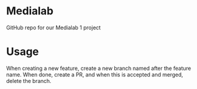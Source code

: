 # Medialab
GitHub repo for our Medialab 1 project

# Usage
When creating a new feature, create a new branch named after the feature name. When done, create a PR, and when this is accepted and merged, delete the branch.
